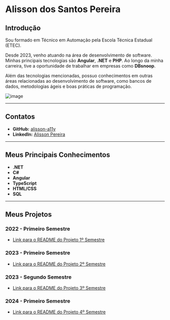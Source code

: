 # Alisson dos Santos Pereira

## Introdução
Sou formado em Técnico em Automação pela Escola Técnica Estadual (ETEC). 

Desde 2023, venho atuando na área de desenvolvimento de software. Minhas principais tecnologias são **Angular**, **.NET** e **PHP**. Ao longo da minha carreira, tive a oportunidade de trabalhar em empresas como **DBsnoop**.

Além das tecnologias mencionadas, possuo conhecimentos em outras áreas relacionadas ao desenvolvimento de software, como bancos de dados, metodologias ágeis e boas práticas de programação.

![image](https://github.com/user-attachments/assets/830846e7-6b8b-4ae7-9689-d0e3aba08a3c)

---

## Contatos
- **GitHub:** [alisson-a11y](https://github.com/alisson-a11y)
- **LinkedIn:** [Alisson Pereira](https://www.linkedin.com/in/alisson-pereira-16492224b/?originalSubdomain=br)

---

## Meus Principais Conhecimentos
- **.NET**
- **C#**
- **Angular**
- **TypeScript**
- **HTML/CSS**
- **SQL**

---

## Meus Projetos

### 2022 - Primeiro Semestre
- [Link para o README do Projeto 1º Semestre](#)

### 2023 - Primeiro Semestre
- [Link para o README do Projeto 2º Semestre](#)

### 2023 - Segundo Semestre
- [Link para o README do Projeto 3º Semestre](#)

### 2024 - Primeiro Semestre
- [Link para o README do Projeto 4º Semestre](#)
